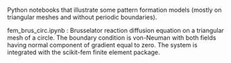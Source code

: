Python notebooks that illustrate some pattern formation models (mostly on triangular meshes and without periodic boundaries).

fem_brus_circ.ipynb : Brusselator reaction diffusion equation on a triangular mesh of a circle.  The boundary condition is von-Neuman with both fields having normal component of gradient equal to zero. The system is integrated with the scikit-fem finite element package. 
